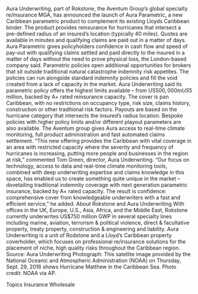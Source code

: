 Aura Underwriting, part of Rokstone, the Aventum Group’s global specialty re/insurance MGA, has announced the launch of Aura Parametric, a new Caribbean parametric product to complement its existing Lloyds Caribbean binder.
The product provides reinsurance for hurricanes that intersect a pre-defined radius of an insured’s location (typically 40 miles). Quotes are available in minutes and qualifying claims are paid out in a matter of days.
Aura Parametric gives policyholders confidence in cash flow and speed of pay-out with qualifying claims settled and paid directly to the insured in a matter of days without the need to prove physical loss, the London-based company said.
Parametric policies open additional opportunities for brokers that sit outside traditional natural catastrophe indemnity risk appetites. The policies can run alongside standard indemnity policies and fill the void created from a lack of capacity in the market.
Aura Underwriting said its parametric policy offers the highest limits available – from US$500,000 to US$5 million, backed by A+ rated reinsurance capacity. The cover is pan Caribbean, with no restrictions on occupancy type, risk size, claims history, construction or other traditional risk factors. Payouts are based on the hurricane category that intersects the insured’s radius location. Bespoke policies with higher policy limits and/or different playout parameters are also available.
The Aventum group gives Aura access to real-time climate monitoring, full product administration and fast automated claims settlement.
“This new offering provides the Caribbean with vital coverage in an area with restricted capacity where the severity and frequency of hurricanes is increasing, putting more people and businesses in the region at risk,” commented Tom Green, director, Aura Underwriting.
“Our focus on technology, access to data and real-time climate monitoring tools, combined with deep underwriting expertise and claims knowledge in this space, has enabled us to create something quite unique in the market – dovetailing traditional indemnity coverage with next generation parametric insurance, backed by A+ rated capacity. The result is confidence: comprehensive cover from knowledgeable underwriters with a fast and efficient service,” he added.
About Rokstone and Aura Underwriting
With offices in the UK, Europe, U.S., Asia, Africa, and the Middle East, Rokstone currently underwrites US$750 million GWP in several specialty lines including marine, aviation, terrorism & political violence, direct & facultative property, treaty property, construction & engineering and liability. Aura Underwriting is a unit of Rodstone and a Lloyd’s Caribbean property coverholder, which focuses on professional re/insurance solutions for the placement of niche, high quality risks throughout the Caribbean region.
Source: Aura Underwriting
Photograph: This satellite image provided by the National Oceanic and Atmospheric Administration (NOAA) on Thursday, Sept. 29, 2016 shows Hurricane Matthew in the Caribbean Sea. Photo credit: NOAA via AP.

Topics
Insurance Wholesale
